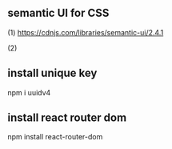 ## semantic UI for CSS
(1)  https://cdnjs.com/libraries/semantic-ui/2.4.1

(2)    <link rel="stylesheet" href="https://cdnjs.cloudflare.com/ajax/libs/semantic-ui/2.4.1/  semantic.min.css" integrity="sha512-8bHTC73gkZ7rZ7vpqUQThUDhqcNFyYi2xgDgPDHc+GXVGHXq+xPjynxIopALmOPqzo9JZj0k6OqqewdGO3EsrQ==" crossorigin="anonymous" referrerpolicy="no-referrer" />   

## install unique key
npm i uuidv4

## install react router dom
npm install react-router-dom